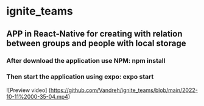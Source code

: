 # ignite_teams
## APP in React-Native for creating with relation between groups and people with local storage

### After download the application use NPM: npm install
### Then start the application using expo: expo start

![Preview video] (https://github.com/Vandreh/ignite_teams/blob/main/2022-10-11%2000-35-04.mp4)
